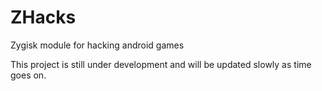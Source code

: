 # ZHacks
 Zygisk module for hacking android games

This project is still under development and will be updated slowly as time goes on.